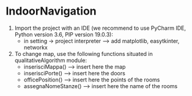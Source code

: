 # IndoorNavigation

1) Import the project with an IDE (we recommend to use PyCharm IDE, Python version 3.6, PIP version 19.0.3):
	- in setting -> project interpreter --> add matplotlib, easytkinter, networkx 
2) To change map, use the following functions situated in qualitativeAlgorithm module:
	- inserisciMappa() --> insert here the map 
	- inserisciPorte() --> insert here the doors
	- officePosition() --> insert here the points of the rooms
	- assegnaNomeStanze() --> insert here the name of the rooms

